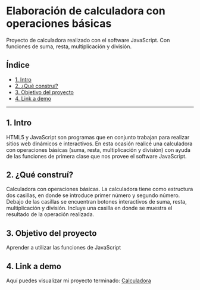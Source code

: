 # Elaboración de calculadora con operaciones básicas
Proyecto de calculadora realizado con el software JavaScript. Con funciones de suma, resta, multiplicación y división.
## **Índice**

* [1. Intro](#)
* [2. ¿Qué construí?](#)
* [3. Objetivo del proyecto](#)
* [4. Link a demo](#)

****

## 1. Intro

HTML5 y JavaScript son programas que en conjunto trabajan para realizar sitios web dinámicos e interactivos. En esta ocasión realicé una calculadora con operaciones básicas (suma, resta, multiplicación y división) con ayuda de las funciones de primera clase que nos provee el software JavaScript.

## 2. ¿Qué construí?

Calculadora con operaciones básicas. La calculadora tiene como estructura dos casillas, en donde se introduce primer número y segundo número. Debajo de las casillas se encuentran botones interactivos de suma, resta, multiplicación y división. Incluye una casilla en donde se muestra el resultado de la operación realizada.

## 3. Objetivo del proyecto

Aprender a utilizar las funciones de JavaScript

## 4. Link a demo
Aquí puedes visualizar mi proyecto terminado: [Calculadora](https://calculadora-operaciones-basicas.netlify.app/)
